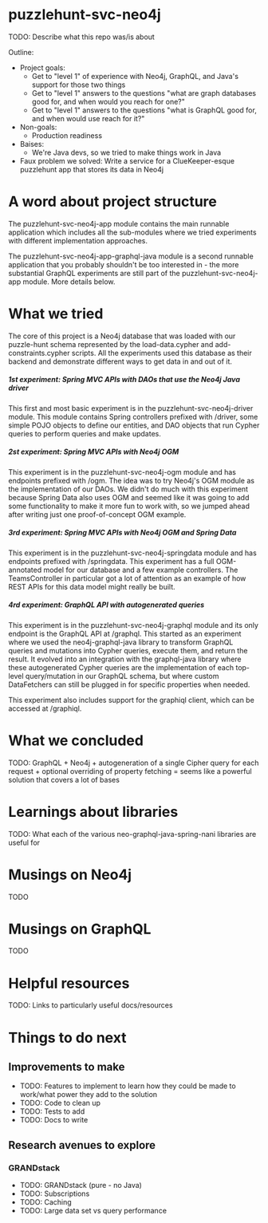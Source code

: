 # puzzlehunt-svc-neo4j

TODO: Describe what this repo was/is about


Outline:
- Project goals:
  - Get to "level 1" of experience with Neo4j, GraphQL, and Java's support for those two things
  - Get to "level 1" answers to the questions "what are graph databases good for, and when would you reach for one?"
  - Get to "level 1" answers to the questions "what is GraphQL good for, and when would use reach for it?"
- Non-goals:
  - Production readiness
- Baises:
  - We're Java devs, so we tried to make things work in Java
- Faux problem we solved: Write a service for a ClueKeeper-esque puzzlehunt app that stores its data in Neo4j

# A word about project structure
The puzzlehunt-svc-neo4j-app module contains the main runnable application which includes all the sub-modules where we tried experiments with different implementation approaches.

The puzzlehunt-svc-neo4j-app-graphql-java module is a second runnable application that you probably shouldn't be too interested in - the more substantial GraphQL experiments are still part of the puzzlehunt-svc-neo4j-app module. More details below.

# What we tried

The core of this project is a Neo4j database that was loaded with our puzzle-hunt schema represented by the load-data.cypher and add-constraints.cypher scripts. All the experiments used this database as their backend and demonstrate different ways to get data in and out of it.

##### 1st experiment: Spring MVC APIs with DAOs that use the Neo4j Java driver
This first and most basic experiment is in the puzzlehunt-svc-neo4j-driver module. This module contains Spring controllers prefixed with /driver, some simple POJO objects to define our entities, and DAO objects that run Cypher queries to perform queries and make updates. 

##### 2st experiment: Spring MVC APIs with Neo4j OGM
This experiment is in the puzzlehunt-svc-neo4j-ogm module and has endpoints prefixed with /ogm. The idea was to try Neo4j's OGM module as the implementation of our DAOs. We didn't do much with this experiment because Spring Data also uses OGM and seemed like it was going to add some functionality to make it more fun to work with, so we jumped ahead after writing just one proof-of-concept OGM example.

##### 3rd experiment: Spring MVC APIs with Neo4j OGM and Spring Data
This experiment is in the puzzlehunt-svc-neo4j-springdata module and has endpoints prefixed with /springdata. This experiment has a full OGM-annotated model for our database and a few example controllers. The TeamsController in particular got a lot of attention as an example of how REST APIs for this data model might really be built.

##### 4rd experiment: GraphQL API with autogenerated queries 
This experiment is in the puzzlehunt-svc-neo4j-graphql module and its only endpoint is the GraphQL API at /graphql. This started as an experiment where we used the neo4j-graphql-java library to transform GraphQL queries and mutations into Cypher queries, execute them, and return the result. It evolved into an integration with the graphql-java library where these autogenerated Cypher queries are the implementation of each top-level query/mutation in our GraphQL schema, but where custom DataFetchers can still be plugged in for specific properties when needed.

This experiment also includes support for the graphiql client, which can be accessed at /graphiql.

# What we concluded

TODO: GraphQL + Neo4j + autogeneration of a single Cipher query for each request + optional overriding of property fetching = seems like a powerful solution that covers a lot of bases

# Learnings about libraries

TODO: What each of the various neo-graphql-java-spring-nani libraries are useful for

# Musings on Neo4j

TODO

# Musings on GraphQL

TODO

# Helpful resources

TODO: Links to particularly useful docs/resources

# Things to do next

## Improvements to make

- TODO: Features to implement to learn how they could be made to work/what power they add to the solution
- TODO: Code to clean up
- TODO: Tests to add
- TODO: Docs to write

## Research avenues to explore

### GRANDstack

- TODO: GRANDstack (pure - no Java)
- TODO: Subscriptions
- TODO: Caching
- TODO: Large data set vs query performance
